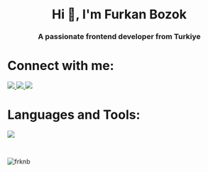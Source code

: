 <h1 align="center">Hi 👋, I'm Furkan Bozok</h1>
<h3 align="center">A passionate frontend developer from Turkiye</h3>

<h1 align="left">Connect with me:</h1>
<p align="left">
<a href="https://instagram.com/bozok.furkan" target="_blank" style="text-decoration="none"">
   <img src="https://skillicons.dev/icons?i=instagram&perline=10" />
</a>     
<a href="https://www.linkedin.com/in/furkanbozok/" target="_blank"  style="text-decoration="none"">
   <img src="https://skillicons.dev/icons?i=linkedin&perline=10" />
</a>
<a href="https://x.com/FurkanBozok13" target="_blank"  style="text-decoration="none"">
   <img src="https://skillicons.dev/icons?i=twitter&perline=10" />
</a>
</p>

<h1 align="left">Languages and Tools:</h1>
<p align="left">  
   <a href="https://skillicons.dev">
    <img src="https://skillicons.dev/icons?i=html,css,bootstrap,vue,js,react,netlify,figma,firebase,ps,postman,unity,windows,vscode&perline=7" />
  </a>
</p>
<br>

<p><img align="left" src="https://github-readme-stats.vercel.app/api/top-langs?username=frknb&show_icons=true&locale=en&layout=compact" alt="frknb" /></p>
